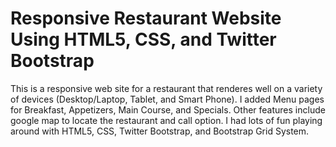 # Responsive Restaurant Website Using HTML5, CSS, and Twitter Bootstrap
 This is a responsive web site for a restaurant that renderes well on a variety of devices (Desktop/Laptop, Tablet, and Smart Phone). I added Menu pages for Breakfast, Appetizers, Main Course, and Specials. Other features include google map to locate the restaurant and call option. I had lots of fun playing around with HTML5, CSS, Twitter Bootstrap, and Bootstrap Grid System. 
